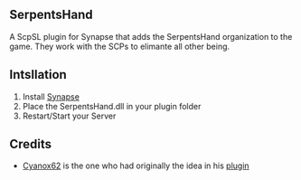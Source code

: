 ## SerpentsHand
A ScpSL plugin for Synapse that adds the SerpentsHand organization to the game. They work with the SCPs to elimante all other being.

## Intsllation
1. Install [Synapse](https://github.com/SynapseSL/Synapse/)
2. Place the SerpentsHand.dll in your plugin folder
3. Restart/Start your Server

## Credits
* [Cyanox62](https://github.com/Cyanox62) is the one who had originally the idea in his [plugin](https://github.com/Cyanox62/SerpentsHand)
